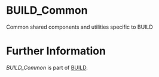 BUILD_Common
=============
Common shared components and utilities specific to BUILD

Further Information
======================

*BUILD_Common* is part of [BUILD](https://github.com/SAP/BUILD/blob/master/README.md).